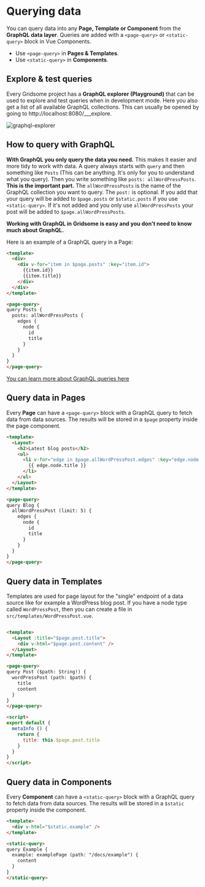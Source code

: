 # Querying data
You can query data into any **Page, Template or Component** from the **GraphQL data layer**. Queries are added with a `<page-query>` or `<static-query>` block in Vue Components.

- Use `<page-query>` in **Pages & Templates**.
- Use `<static-query>` in **Components**.


## Explore & test queries
Every Gridsome project has a **GraphQL explorer (Playground)** that can be used to explore and test queries when in development mode. Here you also get a list of all available GraphQL collections. This can usually be opened by going to http://localhost:8080/___explore.

![graphql-explorer](./images/graphql-explorer.png)

## How to query with GraphQL
**With GraphQL you only query the data you need.** This makes it easier and more tidy to work with data.
A query always starts with `query` and then something like `Posts` (This can be anything. It's only for you to understand what you query). Then you write something like `posts: allWordPressPosts`. **This is the important part.** The `allWordPressPosts` is the name of the GraphQL collection you want to query. The `post:` is optional. If you add that your query will be added to `$page.posts` or `$static.posts` if you use `<static-query>`. If it's not added and you only use `allWordPressPosts` your post will be added to `$page.allWordPressPosts`.

  **Working with GraphQL in Gridsome is easy and you don't need to know much about GraphQL.**


Here is an example of a GraphQL query in a Page:

```html
<template>
  <div>
    <div v-for="item in $page.posts" :key="item.id">
      {{item.id}}
      {{item.title}}
    </div>    
  </div>
</template>

<page-query>
query Posts {
  posts: allWordPressPosts {
    edges {
      node { 
        id
        title
      }
    }
  }
}
</page-query>
```

[You can learn more about GraphQL queries here](https://graphql.org/learn/queries/)


## Query data in Pages

Every **Page** can have a `<page-query>` block with a GraphQL query
to fetch data from data sources. The results will be stored in a
`$page` property inside the page component.

```html
<template>
  <Layout>
    <h2>Latest blog posts</h2>
    <ul>
      <li v-for="edge in $page.allWordPressPost.edges" :key="edge.node._id">
        {{ edge.node.title }}
      </li>
    </ul>
  </Layout>
</template>

<page-query>
query Blog {
  allWordPressPost (limit: 5) {
    edges {
      node {
        id
        title
      }
    }
  }
}
</page-query>
```


## Query data in Templates

Templates are used for page layout for the "single" endpoint of a data source like for example a WordPress blog post. If you have a node type called `WordPressPost`, then you can create a file
in `src/templates/WordPressPost.vue`.

```html

<template>
  <Layout :title="$page.post.title">
    <div v-html="$page.post.content" />
  </Layout>
</template>

<page-query>
query Post ($path: String!) {
  wordPressPost (path: $path) {
    title
    content
  }
}
</page-query>

<script>
export default {
  metaInfo () {
    return {
      title: this.$page.post.title
    }
  }
}
</script>
```

## Query data in Components


Every **Component** can have a `<static-query>` block with a GraphQL query
to fetch data from data sources. The results will be stored in a
`$static` property inside the component.

```html
<template>
  <div v-html="$static.example" />
</template>

<static-query>
query Example {
  example: examplePage (path: "/docs/example") {
    content
  }
}
</static-query>

```
